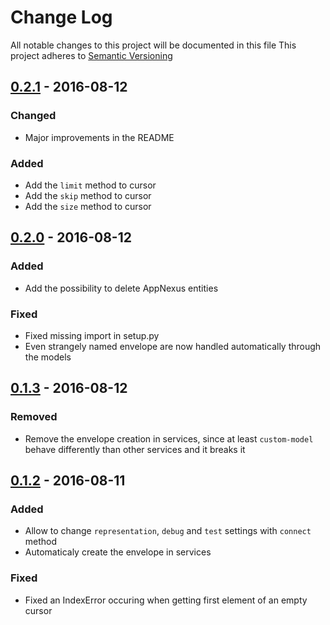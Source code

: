 # Change Log
All notable changes to this project will be documented in this file
This project adheres to [Semantic Versioning](http://semver.org/)

## [0.2.1] - 2016-08-12
### Changed
 - Major improvements in the README

### Added
 - Add the `limit` method to cursor
 - Add the `skip` method to cursor
 - Add the `size` method to cursor

## [0.2.0] - 2016-08-12
### Added
 - Add the possibility to delete AppNexus entities
 
### Fixed
 - Fixed missing import in setup.py
 - Even strangely named envelope are now handled automatically through the
   models

## [0.1.3] - 2016-08-12
### Removed
 - Remove the envelope creation in services, since at least `custom-model`
   behave differently than other services and it breaks it

## [0.1.2] - 2016-08-11
### Added
 - Allow to change `representation`, `debug` and `test` settings with `connect`
   method
 - Automaticaly create the envelope in services

### Fixed
 - Fixed an IndexError occuring when getting first element of an empty cursor


[Unreleased]: https://github.com/numberly/appnexus-client/compare/0.2.1...HEAD
[0.2.1]: https://github.com/numberly/appnexus-client/compare/0.2.0...0.2.1
[0.2.0]: https://github.com/numberly/appnexus-client/compare/0.1.3...0.2.0
[0.1.3]: https://github.com/numberly/appnexus-client/compare/0.1.2...0.1.3
[0.1.2]: https://github.com/numberly/appnexus-client/compare/04af0c9a447c235bb8ba2512f710ac905c5d0c48...0.1.2

